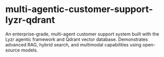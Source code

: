 # multi-agentic-customer-support-lyzr-qdrant
An enterprise-grade, multi-agent customer support system built with the Lyzr agentic framework and Qdrant vector database. Demonstrates advanced RAG, hybrid search, and multimodal capabilities using open-source models.
